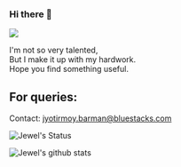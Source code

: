 ### Hi there 👋

![](https://visitor-badge.laobi.icu/badge?page_id=jyotirmoy-bst.profile)

I'm not so very talented,\
But I make it up with my hardwork.\
Hope you find something useful.

## For queries:
Contact: <a href="mailto:jyotirmoy.barman@bluestacks.com">jyotirmoy.barman@bluestacks.com</a>

![Jewel's Status](https://github-readme-stats.vercel.app/api/top-langs/?username=jyotirmoy-bst&hide_langs_below=1&layout=compact)


![Jewel's github stats](https://github-readme-stats.vercel.app/api?username=jyotirmoy-bst&show_icons=true&hide_border=true)
